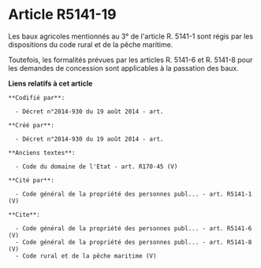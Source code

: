 # Article R5141-19

Les baux agricoles mentionnés au 3° de l'article R. 5141-1 sont régis par les dispositions du code rural et de la pêche
maritime. 

Toutefois, les formalités prévues par les articles R. 5141-6 et R. 5141-8 pour les demandes de concession sont applicables à
la passation des baux.

**Liens relatifs à cet article**

	**Codifié par**:

	  - Décret n°2014-930 du 19 août 2014 - art.

	**Créé par**:

	  - Décret n°2014-930 du 19 août 2014 - art.

	**Anciens textes**:

	  - Code du domaine de l'Etat - art. R170-45 (V)

	**Cité par**:

	  - Code général de la propriété des personnes publ... - art. R5141-1 (V)

	**Cite**:

	  - Code général de la propriété des personnes publ... - art. R5141-6 (V)
	  - Code général de la propriété des personnes publ... - art. R5141-8 (V)
	  - Code rural et de la pêche maritime (V)
